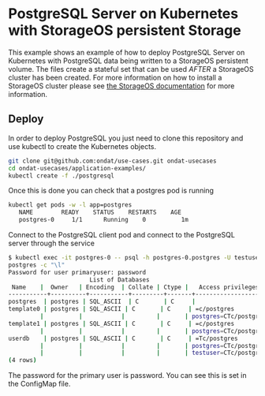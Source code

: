 # PostgreSQL Server on Kubernetes with StorageOS persistent Storage

This example shows an example of how to deploy PostgreSQL Server on Kubernetes with
PostgreSQL data being written to a StorageOS persistent volume. The files create a
stateful set that can be used *AFTER* a StorageOS cluster has been created. For
more information on how to install a StorageOS cluster please see
[the StorageOS documentation](https://https://docs.ondat.io/docs/install/)
for more information.

## Deploy

In order to deploy PostgreSQL you just need to clone this repository and use
kubectl to create the Kubernetes objects. 

```bash
git clone git@github.com:ondat/use-cases.git ondat-usecases
cd ondat-usecases/application-examples/
kubectl create -f ./postgresql
```
Once this is done you can check that a postgres pod is running

```bash
kubectl get pods -w -l app=postgres
   NAME        READY    STATUS    RESTARTS    AGE
   postgres-0     1/1      Running    0          1m
```

Connect to the PostgreSQL client pod and connect to the PostgreSQL server through the
service
```bash
$ kubectl exec -it postgres-0 -- psql -h postgres-0.postgres -U testuser userdb
postgres -c "\l"
Password for user primaryuser: password
                       List of Databases
 Name    |  Owner   | Encoding  | Collate | Ctype |   Access privileges
-----------+----------+-----------+---------+-------+-----------------------
postgres  | postgres | SQL_ASCII  | C       | C     |
template0 | postgres | SQL_ASCII | C       | C     | =c/postgres          +
         |          |           |         |       | postgres=CTc/postgres
template1 | postgres | SQL_ASCII | C       | C     | =c/postgres          +
         |          |           |         |       | postgres=CTc/postgres
userdb    | postgres | SQL_ASCII | C       | C     | =Tc/postgres         +
         |          |           |         |       | postgres=CTc/postgres+
         |          |           |         |       | testuser=CTc/postgres
(4 rows)
```

The password for the primary user is password. You can see this is set in
the ConfigMap file.


